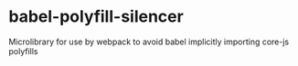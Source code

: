 # babel-polyfill-silencer
Microlibrary for use by webpack to avoid babel implicitly importing core-js polyfills
